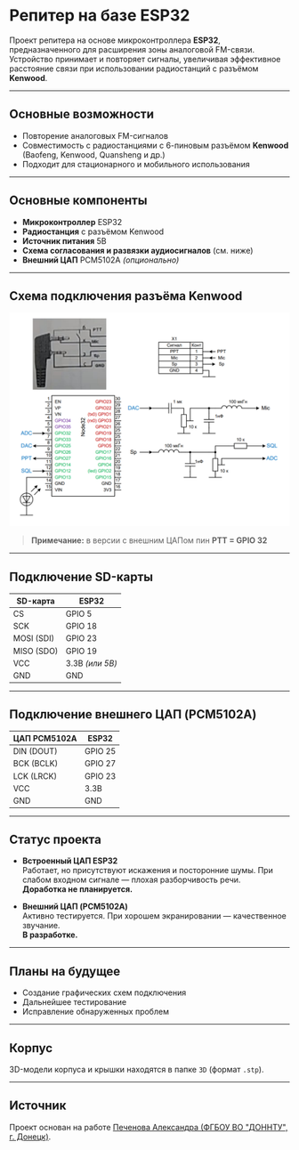 # Репитер на базе ESP32

Проект репитера на основе микроконтроллера **ESP32**, предназначенного для расширения зоны аналоговой FM-связи. Устройство принимает и повторяет сигналы, увеличивая эффективное расстояние связи при использовании радиостанций с разъёмом **Kenwood**.

---

## Основные возможности

- Повторение аналоговых FM-сигналов  
- Совместимость с радиостанциями с 6-пиновым разъёмом **Kenwood** (Baofeng, Kenwood, Quansheng и др.)  
- Подходит для стационарного и мобильного использования  

---

## Основные компоненты

- **Микроконтроллер** ESP32  
- **Радиостанция** с разъёмом Kenwood  
- **Источник питания** 5В  
- **Схема согласования и развязки аудиосигналов** (см. ниже)  
- **Внешний ЦАП** PCM5102A *(опционально)*  

---

## Схема подключения разъёма Kenwood

![Схема подключения разъема Kenwood](https://github.com/kototronik/repeater/blob/main/images/scheme.png?raw=true)

> **Примечание:** в версии с внешним ЦАПом пин **PTT = GPIO 32**

---

## Подключение SD-карты

| **SD-карта**     | **ESP32**   |
|------------------|-------------|
| CS               | GPIO 5      |
| SCK              | GPIO 18     |
| MOSI (SDI)       | GPIO 23     |
| MISO (SDO)       | GPIO 19     |
| VCC              | 3.3В *(или 5В)* |
| GND              | GND         |

---

## Подключение внешнего ЦАП (PCM5102A)

| **ЦАП PCM5102A** | **ESP32**   |
|------------------|-------------|
| DIN (DOUT)       | GPIO 25     |
| BCK (BCLK)       | GPIO 27     |
| LCK (LRCK)       | GPIO 23     |
| VCC              | 3.3В        |
| GND              | GND         |

---

## Статус проекта

- **Встроенный ЦАП ESP32**  
  Работает, но присутствуют искажения и посторонние шумы. При слабом входном сигнале — плохая разборчивость речи.  
  **Доработка не планируется.**

- **Внешний ЦАП (PCM5102A)**  
  Активно тестируется. При хорошем экранировании — качественное звучание.  
  **В разработке.**

---

## Планы на будущее

- Создание графических схем подключения 
- Дальнейшее тестирование  
- Исправление обнаруженных проблем  

---

## Корпус

3D-модели корпуса и крышки находятся в папке `3D` (формат `.stp`).

---

## Источник

Проект основан на работе [Печенова Александра (ФГБОУ ВО "ДОННТУ", г. Донецк)](https://disk.yandex.ru/d/aPEOfnw8R4aH_Q).
